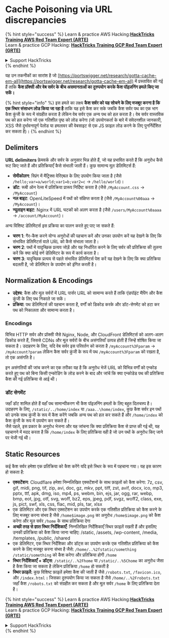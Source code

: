 # Cache Poisoning via URL discrepancies

{% hint style="success" %}
Learn & practice AWS Hacking:<img src="../../.gitbook/assets/arte.png" alt="" data-size="line">[**HackTricks Training AWS Red Team Expert (ARTE)**](https://training.hacktricks.xyz/courses/arte)<img src="../../.gitbook/assets/arte.png" alt="" data-size="line">\
Learn & practice GCP Hacking: <img src="../../.gitbook/assets/grte.png" alt="" data-size="line">[**HackTricks Training GCP Red Team Expert (GRTE)**<img src="../../.gitbook/assets/grte.png" alt="" data-size="line">](https://training.hacktricks.xyz/courses/grte)

<details>

<summary>Support HackTricks</summary>

* Check the [**subscription plans**](https://github.com/sponsors/carlospolop)!
* **Join the** 💬 [**Discord group**](https://discord.gg/hRep4RUj7f) or the [**telegram group**](https://t.me/peass) or **follow** us on **Twitter** 🐦 [**@hacktricks\_live**](https://twitter.com/hacktricks\_live)**.**
* **Share hacking tricks by submitting PRs to the** [**HackTricks**](https://github.com/carlospolop/hacktricks) and [**HackTricks Cloud**](https://github.com/carlospolop/hacktricks-cloud) github repos.

</details>
{% endhint %}

यह उन तकनीकों का सारांश है जो [https://portswigger.net/research/gotta-cache-em-all](https://portswigger.net/research/gotta-cache-em-all) में प्रस्तावित की गई हैं ताकि **कैश प्रॉक्सी और वेब सर्वर के बीच असमानताओं का दुरुपयोग करके कैश पॉइज़निंग हमले किए जा सकें।**

{% hint style="info" %}
इस हमले का लक्ष्य **कैश सर्वर को यह सोचने के लिए मजबूर करना है कि एक स्थिर संसाधन लोड किया जा रहा है** ताकि यह इसे कैश कर सके जबकि कैश सर्वर पथ का एक भाग कैश कुंजी के रूप में संग्रहीत करता है लेकिन वेब सर्वर एक अन्य पथ को हल करता है। वेब सर्वर वास्तविक पथ को हल करेगा जो एक गतिशील पृष्ठ को लोड करेगा (जो उपयोगकर्ता के बारे में संवेदनशील जानकारी, XSS जैसे दुर्भावनापूर्ण पेलोड या हमलावर की वेबसाइट से एक JS फ़ाइल लोड करने के लिए पुनर्निर्देशित कर सकता है)।
{% endhint %}

## Delimiters

**URL delimiters** फ्रेमवर्क और सर्वर के अनुसार भिन्न होते हैं, जो यह प्रभावित करते हैं कि अनुरोध कैसे रूट किए जाते हैं और प्रतिक्रियाएँ कैसे संभाली जाती हैं। कुछ सामान्य मूल डेलिमिटर्स हैं:

* **सेमीकोलन**: स्प्रिंग में मैट्रिक्स वेरिएबल के लिए उपयोग किया जाता है (जैसे `/hello;var=a/world;var1=b;var2=c` → `/hello/world`)।
* **डॉट**: रूबी ऑन रेल्स में प्रतिक्रिया प्रारूप निर्दिष्ट करता है (जैसे `/MyAccount.css` → `/MyAccount`)
* **नल बाइट**: OpenLiteSpeed में पथों को संक्षिप्त करता है (जैसे `/MyAccount%00aaa` → `/MyAccount`)।
* **न्यूलाइन बाइट**: Nginx में URL घटकों को अलग करता है (जैसे `/users/MyAccount%0aaaa` → `/account/MyAccount`)।

अन्य विशिष्ट डेलिमिटर्स इस प्रक्रिया का पालन करते हुए पाए जा सकते हैं:

* **चरण 1**: गैर-कैश करने योग्य अनुरोधों की पहचान करें और उनका उपयोग करें यह देखने के लिए कि संभावित डेलिमिटर्स वाले URL को कैसे संभाला जाता है।
* **चरण 2**: पथों में यादृच्छिक प्रत्यय जोड़ें और यह निर्धारित करने के लिए सर्वर की प्रतिक्रिया की तुलना करें कि क्या कोई वर्ण डेलिमिटर के रूप में कार्य करता है।
* **चरण 3**: यादृच्छिक प्रत्यय से पहले संभावित डेलिमिटर्स पेश करें यह देखने के लिए कि क्या प्रतिक्रिया बदलती है, जो डेलिमिटर के उपयोग को इंगित करती है।

## Normalization & Encodings

* **उद्देश्य**: कैश और मूल सर्वरों में URL पार्सर URL को सामान्य करते हैं ताकि एंडपॉइंट मैपिंग और कैश कुंजी के लिए पथ निकाले जा सकें।
* **प्रक्रिया**: पथ डेलिमिटर्स की पहचान करता है, वर्णों को डिकोड करके और डॉट-सेगमेंट को हटा कर पथ को निकालता और सामान्य करता है।

### **Encodings**

विभिन्न HTTP सर्वर और प्रॉक्सी जैसे Nginx, Node, और CloudFront डेलिमिटर्स को अलग-अलग डिकोड करते हैं, जिससे CDNs और मूल सर्वरों के बीच असंगतियाँ उत्पन्न होती हैं जिन्हें शोषित किया जा सकता है। उदाहरण के लिए, यदि वेब सर्वर इस परिवर्तन को करता है `/myAccount%3Fparam` → `/myAccount?param` लेकिन कैश सर्वर कुंजी के रूप में पथ `/myAccount%3Fparam` को रखता है, तो एक असंगति है।&#x20;

इन असंगतियों की जांच करने का एक तरीका यह है कि अनुरोध भेजें URL को विभिन्न वर्णों को एन्कोड करते हुए पथ को बिना किसी एन्कोडिंग के लोड करने के बाद और जांचें कि क्या एन्कोडेड पथ की प्रतिक्रिया कैश की गई प्रतिक्रिया से आई थी।

### डॉट सेगमेंट

जहाँ डॉट शामिल होते हैं वहाँ पथ सामान्यीकरण भी कैश पॉइज़निंग हमलों के लिए बहुत दिलचस्प है। उदाहरण के लिए, `/static/../home/index` या `/aaa..\home/index`, कुछ कैश सर्वर इन पथों को उनके साथ कुंजी के रूप में कैश करेंगे जबकि अन्य पथ को हल कर सकते हैं और `/home/index` को कैश कुंजी के रूप में उपयोग कर सकते हैं।\
जैसे पहले, इस प्रकार के अनुरोध भेजना और यह जांचना कि क्या प्रतिक्रिया कैश से प्राप्त की गई थी, यह पहचानने में मदद करता है कि `/home/index` के लिए प्रतिक्रिया वही है जो उन पथों के अनुरोध किए जाने पर भेजी गई थी।

## Static Resources

कई कैश सर्वर हमेशा एक प्रतिक्रिया को कैश करेंगे यदि इसे स्थिर के रूप में पहचाना गया। यह इस कारण हो सकता है:

* **एक्सटेंशन**: Cloudflare हमेशा निम्नलिखित एक्सटेंशनों के साथ फ़ाइलों को कैश करेगा: 7z, csv, gif, midi, png, tif, zip, avi, doc, gz, mkv, ppt, tiff, zst, avif, docx, ico, mp3, pptx, ttf, apk, dmg, iso, mp4, ps, webm, bin, ejs, jar, ogg, rar, webp, bmp, eot, jpg, otf, svg, woff, bz2, eps, jpeg, pdf, svgz, woff2, class, exe, js, pict, swf, xls, css, flac, mid, pls, tar, xlsx
* एक डेलिमिटर और एक स्थिर एक्सटेंशन का उपयोग करके एक गतिशील प्रतिक्रिया को कैश करने के लिए मजबूर करना संभव है जैसे `/home$image.png` का अनुरोध `/home$image.png` को कैश करेगा और मूल सर्वर `/home` के साथ प्रतिक्रिया देगा
* **अच्छी तरह से ज्ञात स्थिर निर्देशिकाएँ**: निम्नलिखित निर्देशिकाएँ स्थिर फ़ाइलें रखती हैं और इसलिए उनकी प्रतिक्रिया को कैश किया जाना चाहिए: /static, /assets, /wp-content, /media, /templates, /public, /shared
* एक डेलिमिटर, एक स्थिर निर्देशिका और डॉट्स का उपयोग करके एक गतिशील प्रतिक्रिया को कैश करने के लिए मजबूर करना संभव है जैसे: `/home/..%2fstatic/something` `/static/something` को कैश करेगा और प्रतिक्रिया होगी `/home`
* **स्थिर निर्देशिकाएँ + डॉट्स**: `/static/..%2Fhome` या `/static/..%5Chome` का अनुरोध जैसा है कैश किया जा सकता है लेकिन प्रतिक्रिया `/home` हो सकती है
* **स्थिर फ़ाइलें:** कुछ विशिष्ट फ़ाइलें हमेशा कैश की जाती हैं जैसे `/robots.txt`, `/favicon.ico`, और `/index.html`। जिसका दुरुपयोग किया जा सकता है जैसे `/home/..%2Frobots.txt` जहाँ कैश `/robots.txt` को संग्रहीत कर सकता है और मूल सर्वर `/home` के लिए प्रतिक्रिया देता है।

{% hint style="success" %}
Learn & practice AWS Hacking:<img src="../../.gitbook/assets/arte.png" alt="" data-size="line">[**HackTricks Training AWS Red Team Expert (ARTE)**](https://training.hacktricks.xyz/courses/arte)<img src="../../.gitbook/assets/arte.png" alt="" data-size="line">\
Learn & practice GCP Hacking: <img src="../../.gitbook/assets/grte.png" alt="" data-size="line">[**HackTricks Training GCP Red Team Expert (GRTE)**<img src="../../.gitbook/assets/grte.png" alt="" data-size="line">](https://training.hacktricks.xyz/courses/grte)

<details>

<summary>Support HackTricks</summary>

* Check the [**subscription plans**](https://github.com/sponsors/carlospolop)!
* **Join the** 💬 [**Discord group**](https://discord.gg/hRep4RUj7f) or the [**telegram group**](https://t.me/peass) or **follow** us on **Twitter** 🐦 [**@hacktricks\_live**](https://twitter.com/hacktricks\_live)**.**
* **Share hacking tricks by submitting PRs to the** [**HackTricks**](https://github.com/carlospolop/hacktricks) and [**HackTricks Cloud**](https://github.com/carlospolop/hacktricks-cloud) github repos.

</details>
{% endhint %}
